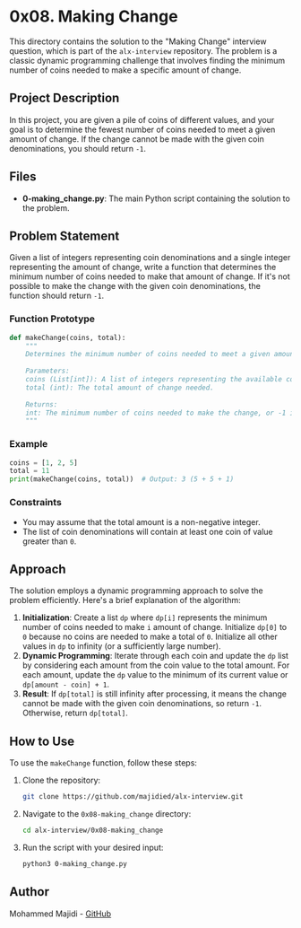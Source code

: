 # 0x08. Making Change

This directory contains the solution to the "Making Change" interview question, which is part of the `alx-interview` repository. The problem is a classic dynamic programming challenge that involves finding the minimum number of coins needed to make a specific amount of change.

## Project Description

In this project, you are given a pile of coins of different values, and your goal is to determine the fewest number of coins needed to meet a given amount of change. If the change cannot be made with the given coin denominations, you should return `-1`.

## Files

- **0-making_change.py**: The main Python script containing the solution to the problem.

## Problem Statement

Given a list of integers representing coin denominations and a single integer representing the amount of change, write a function that determines the minimum number of coins needed to make that amount of change. If it's not possible to make the change with the given coin denominations, the function should return `-1`.

### Function Prototype

```python
def makeChange(coins, total):
    """
    Determines the minimum number of coins needed to meet a given amount of change.
    
    Parameters:
    coins (List[int]): A list of integers representing the available coin denominations.
    total (int): The total amount of change needed.
    
    Returns:
    int: The minimum number of coins needed to make the change, or -1 if it's not possible.
    """
```

### Example

```python
coins = [1, 2, 5]
total = 11
print(makeChange(coins, total))  # Output: 3 (5 + 5 + 1)
```

### Constraints

- You may assume that the total amount is a non-negative integer.
- The list of coin denominations will contain at least one coin of value greater than `0`.

## Approach

The solution employs a dynamic programming approach to solve the problem efficiently. Here's a brief explanation of the algorithm:

1. **Initialization**: Create a list `dp` where `dp[i]` represents the minimum number of coins needed to make `i` amount of change. Initialize `dp[0]` to `0` because no coins are needed to make a total of `0`. Initialize all other values in `dp` to infinity (or a sufficiently large number).
2. **Dynamic Programming**: Iterate through each coin and update the `dp` list by considering each amount from the coin value to the total amount. For each amount, update the `dp` value to the minimum of its current value or `dp[amount - coin] + 1`.
3. **Result**: If `dp[total]` is still infinity after processing, it means the change cannot be made with the given coin denominations, so return `-1`. Otherwise, return `dp[total]`.

## How to Use

To use the `makeChange` function, follow these steps:

1. Clone the repository:

    ```sh
    git clone https://github.com/majidied/alx-interview.git
    ```

2. Navigate to the `0x08-making_change` directory:

    ```sh
    cd alx-interview/0x08-making_change
    ```

3. Run the script with your desired input:

    ```sh
    python3 0-making_change.py
    ```

## Author

Mohammed Majidi - [GitHub](https://github.com/majidied)
